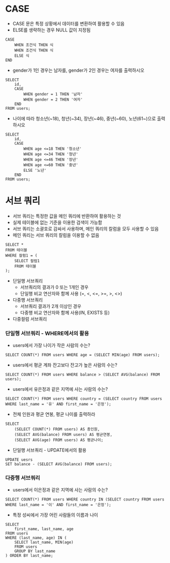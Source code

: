 # CASE

- CASE 문은 특정 상황에서 데이터를 변환하여 활용할 수 있음
- ELSE를 생략하는 경우 NULL 값이 지정됨

```sqlite
CASE
	WHEN 조건식 THEN 식
	WHEN 조건식 THEN 식
	ELSE 식
END
```

- gender가 1인 경우는 남자를, gender가 2인 경우는 여자를 출력하시오

```sqlite
SELECT
	id,
	CASE
		WHEN gender = 1 THEN '남자'
		WHEN gender = 2 THEN '여자'
	END
FROM users;
```

- 나이에 따라 청소년(~18), 청년(~34), 장년(~46), 중년(~60), 노년(61~)으로 출력하시오

```sqlite
SELECT
	id,
	CASE
		WHEN age <=18 THEN '청소년'
		WHEN age <=34 THEN '청년'
		WHEN age <=46 THEN '장년'
		WHEN age <=60 THEN '중년'
		ELSE '노년'
	END
FROM users;
```



# 서브 쿼리

- 서브 쿼리는 특정한 값을 메인 쿼리에 반환하여 활용하는 것
- 실제 테이블에 없는 기준을 이용한 검색이 가능함
- 서브 쿼리는 소괄호로 감싸서 사용하며, 메인 쿼리의 칼럼을 모두 사용할 수 있음
- 메인 쿼리는 서브 쿼리의 칼럼을 이용할 수 없음

```sqlite
SELECT *
FROM 테이블
WHERE 칼럼1 = (
	SELECT 컬럼1
	FROM 테이블
);
```

- 단일행 서브쿼리
  - 서브쿼리의 결과가 0 또는 1개인 경우
  - 단일행 비교 연산자와 함께 사용 (=, <, <=, >=, >, <>)
- 다중행 서브쿼리
  - 서브쿼리 결과가 2개 이상인 경우
  - 다중행 비교 연산자와 함께 사용(IN, EXISTS 등)
- 다중컬럼 서브쿼리



### 단일행 서브쿼리 - WHERE에서의 활용

- users에서 가장 나이가 작은 사람의 수는?

```sqlite
SELECT COUNT(*) FROM users WHERE age = (SELECT MIN(age) FROM users);
```

- users에서 평균 계좌 잔고보다 잔고가 높은 사람의 수는?

```sqlite
SELECT COUNT(*) FROM users WHERE balance > (SELECT AVG(balance) FROM users);
```

- users에서 유은정과 같은 지역에 사는 사람의 수는?

```sqlite
SELECT COUNT(*) FROM users WHERE country = (SELECT country FROM users WHERE last_name = '유' AND first_name = '은정');
```

- 전체 인원과 평균 연봉, 평균 나이를 출력하라

```sqlite
SELECT
	(SELECT COUNT(*) FROM users) AS 총인원,
	(SELECT AVG(balance) FROM users) AS 평균연봉,
	(SELECT AVG(age) FROM users) AS 평균나이;
```

- 단일행 서브쿼리 - UPDATE에서의 활용

```sqlite
UPDATE uesrs
SET balance - (SELECT AVG(balance) FROM users);
```

### 다중행 서브쿼리

- users에서 이은정과 같은 지역에 사는 사람의 수는?

```sqlite
SELECT COUNT(*) FROM users WHERE country IN (SELECT country FROM users WHERE last_name = '이' AND first_name = '은정');
```

- 특정 성씨에서 가장 어린 사람들의 이름과 나이

```sqlite
SELECT
	first_name, last_name, age
FROM users
WHERE (last_name, age) IN (
    SELECT last_name, MIN(age)
    FROM users
    GROUP BY last_name
) ORDER BY last_name;
```

